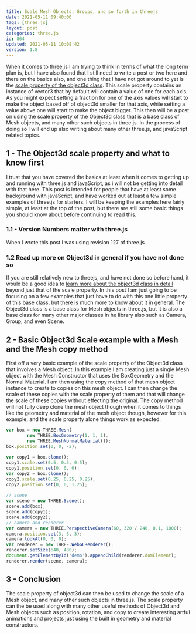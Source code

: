 ```yaml
---
title: Scale Mesh Objects, Groups, and so forth in threejs
date: 2021-05-11 09:40:00
tags: [three.js]
layout: post
categories: three.js
id: 864
updated: 2021-05-11 10:08:42
version: 1.8
---
```


When it comes to [three.js](https://threejs.org/docs/index.html#manual/en/introduction/Creating-a-scene) I am trying to think in terms of what the long term plan is, but I have also found that I still need to write a post or two here and there on the basics also, and one thing that I have not got around to yet is the [scale property of the object3d class](https://threejs.org/docs/index.html#api/en/core/Object3D.scale). This scale property contains an instance of vector3 that by default will contain a value of one for each axis. As you might expect setting a fraction for one of the axis values will start to make the object based off of object3d smaller for that axis, while setting a value above one will start to make the object bigger.
This then will be a post on using the scale property of the Object3d class that is a base class of Mesh objects, and many other such objects in three.js. In the process of doing so I will end up also writing about many other three.js, and javaScript related topics.

<!-- more -->

## 1 - The Object3d scale property and what to know first

I trust that you have covered the basics at least when it comes to getting up and running with three.js and javaScript, as i will not be getting into detail with that here. This post is intended for people that have at least some background with javaScript, and have worked out at least a few simple examples of three.js for starters. I will be keeping the examples here fairly simple, at least at the top of the post, but there are still some basic things you should know about before continuing to read this.

### 1.1 - Version Numbers matter with three.js

When I wrote this post I was using revision 127 of three.js

### 1.2 Read up more on Object3d in general if you have not done so

If you are still relatively new to threejs, and have not done so before hand, it would be a good idea to [learn more about the object3d class in detail](/2018/04/23/threejs-object3d/) beyond just that of the scale property. In this post I am just going to be focusing on a few examples that just have to do with this one little property of this base class, but there is much more to know about it in general. The Object3d class is a base class for Mesh objects in three.js, but it is also a base class for many other major classes in he library also such as Camera, Group, and even Scene.

## 2 - Basic Object3d Scale example with a Mesh and the Mesh copy method

First off a very basic example of the scale property of the Object3d class that involves a Mesh object. In this example I am creating just a single Mesh object with the Mesh Constructor that uses the BoxGeometry and the Normal Material. I am then using the copy method of that mesh object instance to create to copies on this mesh object. I can then change the scale of these copies with the scale property of them and that will change the scale of these copies without effecting the original. The copy method will not fully deep clone the mesh object though when it comes to things like the geometry and material of the mesh object though, however for this example, and the scale property alone things work as expected.

```js
var box = new THREE.Mesh(
        new THREE.BoxGeometry(1, 1, 1),
        new THREE.MeshNormalMaterial());
box.position.set(0, 0, -2);
 
var copy1 = box.clone();
copy1.scale.set(0.5, 0.5, 0.5);
copy1.position.set(0, 0, 0);
var copy2 = box.clone();
copy2.scale.set(0.25, 0.25, 0.25);
copy2.position.set(0, 0, 1.25);
 
// scene
var scene = new THREE.Scene();
scene.add(box);
scene.add(copy1);
scene.add(copy2);
// camera and renderer
var camera = new THREE.PerspectiveCamera(60, 320 / 240, 0.1, 1000);
camera.position.set(3, 3, 3);
camera.lookAt(0, 0, 0);
var renderer = new THREE.WebGLRenderer();
renderer.setSize(640, 480);
document.getElementById('demo').appendChild(renderer.domElement);
renderer.render(scene, camera);
```

## 3 - Conclusion

The scale property of object3d can then be used to change the scale of a Mesh object, and many other such objects in three.js. The scale property can the be used along with many other useful methods of Object3d and Mesh objects such as position, rotation, and copy to create interesting artful animations and projects just using the built in geometry and material constructors.